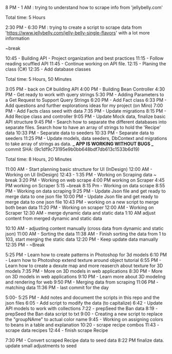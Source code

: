 <!-- NOV 29, 2023 -->

8 PM - 1 AM : trying to understand how to scrape info from 'jellybelly.com'

Total time: 5 Hours

<!-- NOV 30, 2023 -->

2:30 PM - 6:30 PM : trying to create a script to scrape data from 'https://www.jellybelly.com/jelly-belly-single-flavors' with a lot more information

~break

10:45 - Building API - Project organization and best practices
11:15 - Follow reading scuffled API
11:45 - Continue working on API file.
12:15 - Planing the class (C#)
12:35 - Add database classes

Total time: 5 Hours, 50 Minutes

<!-- Dec 1, 2023 -->

3:05 PM - back on C# building API
4:00 PM - Building Bean Controller
4:30 PM - Get ready to work with query strings
5:30 PM - Adding Parameters to a Get Request to Support Query Strings
6:20 PM - Add Fact class
6:33 PM - Add questions and further explorations ideas for my project (on Miro)
7:00 PM - Add Facts class seed with data
7:35 PM - Update migrations
8:15 PM - Add Recipe class and controller
9:05 PM - Update Mock data, finalize basic API structure
9:45 PM - Search how to separate the different databases into separate files. Search how to have an array of strings to hold the 'Recipe' data
10:33 PM - Separate data to seeders
10:33 PM - Separate data to seeders
11:25 PM - Update models, data seeders, DbContext and migrations to take array of strings as data.
**_ APP IS WORKING WITHOUT BUGS _**
commit SHA: (9c1df9c73195e9b0bb648bdf7db613c1533b6d19)

Total time: 8 Hours, 20 Minutes

<!-- Dec 2, 2023 -->

11:00 AM - Start planning basic structure for UI (InDesign)
12:00 AM - Working on UI (InDesign)
12:43 - 1:35 PM - Working on Scraping data
~ break
3:20 PM - Working on web scrape
4:00 PM working on Scraper
4:45 PM working on Scraper
5:15 ~break
8:15 Pm - Working on data scrape
8:55 PM - Working on data scraping
9:25 PM - Update Json file and get ready to merge data to one json file
10:00 PM - Update Json file and get ready to merge data to one json file
10:43 PM - working on a new script to merge both bean data
11:20 PM - Working on scraper
12:00 AM - Working on Scraper
12:30 AM - merge dynamic data and static data
1:10 AM adjust content from merged dynamic and static data

<!-- Dec 3, 2023 -->

10:10 AM - adjusting content manually (cross data from dynamic and static json)
11:00 AM - Sorting the data
11:38 AM - Finish sorting the data from 1 to 103, start merging the static data
12:20 PM - Keep update data manually
12:35 PM - ~Break

<!-- Dec 5, 2023 -->

5:25 PM - Learn how to create patterns in Photoshop for 3d models
6:10 PM - Learn how to Photoshop extend texture around object tutorial
6:55 PM - Learn how to create a dexute map and more reaserch about texture for 3D models
7:35 PM - More on 3D models in web applications
8:30 PM - More on 3D models in web applications
9:10 PM - Learn more about 3D modeling and rendering for web
9:50 PM - Merging data from scraping
11:06 PM - matching data
11:36 PM - last commit for the day

<!-- Dec 6, 2023 -->

5:00- 5:25 PM - Add notes and document the scripts in this repo and the json files
6:05 - Add script to modify the data (to capitalize)
6:42 - Update API models to work with collections
7:22 - prepSeed the Ban data
8:19 - prepSeed the Ban data script to txt
9:00 - Creating a new script to replace the "groupNAme" to actual color name
9:45 - Working on assigning colors to beans in a table and explanation
10:20 - scrape recipe combos
11:43 - scrape data recipes
12:44 - finish scrape Recipe

<!-- Dec 9, 2023 -->

7:30 PM - Convert scraped Recipe data to seed data
8:22 PM finalize data. update small adjustments to seed
